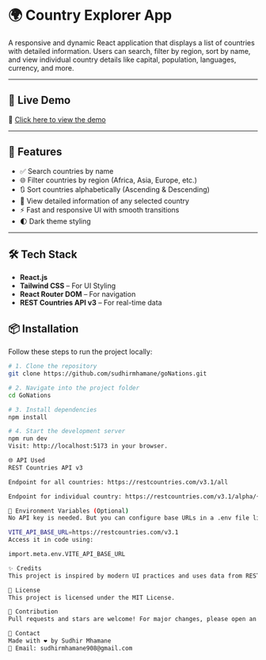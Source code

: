 # 🌍 Country Explorer App

A responsive and dynamic React application that displays a list of countries with detailed information. 
Users can search,
filter by region,
sort by name, and 
view individual country details like 
capital, population, languages, currency, and more.

---

## 🚀 Live Demo

🔗 [Click here to view the demo](https://gonations.vercel.app/)

---

## 🧩 Features

- ✅ Search countries by name  
- 🌐 Filter countries by region (Africa, Asia, Europe, etc.)  
- 🔃 Sort countries alphabetically (Ascending & Descending)  
- 📄 View detailed information of any selected country  
- ⚡ Fast and responsive UI with smooth transitions  
- 🌓 Dark theme styling  

---

## 🛠️ Tech Stack

- **React.js**
- **Tailwind CSS** – For UI Styling  
- **React Router DOM** – For navigation  
- **REST Countries API v3** – For real-time data  

## 📦 Installation

Follow these steps to run the project locally:

```bash
# 1. Clone the repository
git clone https://github.com/sudhirmhamane/goNations.git

# 2. Navigate into the project folder
cd GoNations

# 3. Install dependencies
npm install

# 4. Start the development server
npm run dev
Visit: http://localhost:5173 in your browser.

🌐 API Used
REST Countries API v3

Endpoint for all countries: https://restcountries.com/v3.1/all

Endpoint for individual country: https://restcountries.com/v3.1/alpha/{code}

📁 Environment Variables (Optional)
No API key is needed. But you can configure base URLs in a .env file like:

VITE_API_BASE_URL=https://restcountries.com/v3.1
Access it in code using:

import.meta.env.VITE_API_BASE_URL

✨ Credits
This project is inspired by modern UI practices and uses data from REST Countries API.

📜 License
This project is licensed under the MIT License.

🙌 Contribution
Pull requests and stars are welcome! For major changes, please open an issue first to discuss what you would like to change.

💬 Contact
Made with ❤️ by Sudhir Mhamane
📧 Email: sudhirmhamane908@gmail.com
